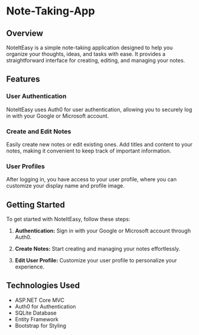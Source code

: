 # Note-Taking-App

## Overview

NoteItEasy is a simple note-taking application designed to help you organize your thoughts, ideas, and tasks with ease. It provides a straightforward interface for creating, editing, and managing your notes.

## Features

### User Authentication

NoteItEasy uses Auth0 for user authentication, allowing you to securely log in with your Google or Microsoft account.

### Create and Edit Notes

Easily create new notes or edit existing ones. Add titles and content to your notes, making it convenient to keep track of important information.

### User Profiles

After logging in, you have access to your user profile, where you can customize your display name and profile image.

## Getting Started

To get started with NoteItEasy, follow these steps:

1. **Authentication:** Sign in with your Google or Microsoft account through Auth0.

2. **Create Notes:** Start creating and managing your notes effortlessly.

3. **Edit User Profile:** Customize your user profile to personalize your experience.

## Technologies Used

- ASP.NET Core MVC
- Auth0 for Authentication
- SQLite Database
- Entity Framework
- Bootstrap for Styling
